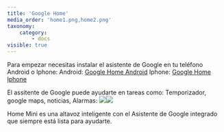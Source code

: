 ```yaml
---
title: 'Google Home'
media_order: 'home1.png,home2.png'
taxonomy:
    category:
        - docs
visible: true
---
```


Para empezar necesitas instalar el asistente de Google en tu teléfono Android o Iphone:
Android: [Google Home Android](http://bit.ly/2LdE5pN)
Iphone: [Google Home Iphone](https://itunes.apple.com/es/app/google-home/id680819774?mt=8)

El assitente de Google puede ayudarte en tareas como: Temporizador, google maps, noticias, Alarmas:
![](home1.png)![](home2.png)



Home Mini es una altavoz inteligente con el Asistente de Google integrado que siempre está lista para ayudarte.

